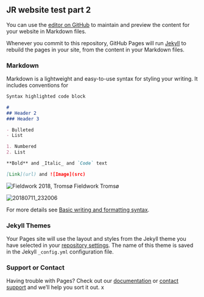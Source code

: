 ## JR website test part 2

You can use the [editor on GitHub](https://github.com/jrieksta/Web/edit/gh-pages/index.md) to maintain and preview the content for your website in Markdown files.

Whenever you commit to this repository, GitHub Pages will run [Jekyll](https://jekyllrb.com/) to rebuild the pages in your site, from the content in your Markdown files.

### Markdown

Markdown is a lightweight and easy-to-use syntax for styling your writing. It includes conventions for

```markdown
Syntax highlighted code block

# 
## Header 2
### Header 3

- Bulleted
- List

1. Numbered
2. List

**Bold** and _Italic_ and `Code` text

[Link](url) and ![Image](src)

```
![Fieldwork 2018, Tromsø](https://user-images.githubusercontent.com/36596426/168426174-5b4d4160-6cf5-4479-be54-f66a543966ee.jpg)
Fieldwork Tromsø

![20180711_232006](https://user-images.githubusercontent.com/36596426/168427142-0b1e6765-01e8-4915-a35f-8616d1eab357.jpg)


For more details see [Basic writing and formatting syntax](https://docs.github.com/en/github/writing-on-github/getting-started-with-writing-and-formatting-on-github/basic-writing-and-formatting-syntax).

### Jekyll Themes

Your Pages site will use the layout and styles from the Jekyll theme you have selected in your [repository settings](https://github.com/jrieksta/Web/settings/pages). The name of this theme is saved in the Jekyll `_config.yml` configuration file.

### Support or Contact

Having trouble with Pages? Check out our [documentation](https://docs.github.com/categories/github-pages-basics/) or [contact support](https://support.github.com/contact) and we’ll help you sort it out.
x
